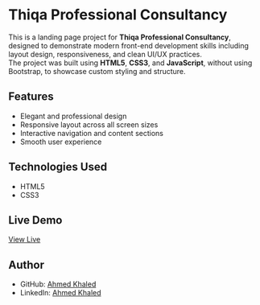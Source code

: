 # Thiqa Professional Consultancy

This is a landing page project for **Thiqa Professional Consultancy**, designed to demonstrate modern front-end development skills including layout design, responsiveness, and clean UI/UX practices.  
The project was built using **HTML5**, **CSS3**, and **JavaScript**, without using Bootstrap, to showcase custom styling and structure.

## Features
- Elegant and professional design
- Responsive layout across all screen sizes
- Interactive navigation and content sections
- Smooth user experience

## Technologies Used
- HTML5
- CSS3

## Live Demo
[View Live](https://ahmedkhaled2817.github.io/frontEndMentor/junior/thiqaProfessionalConsultancy/)

## Author
- GitHub: [Ahmed Khaled](https://github.com/AhmedKhaled2817)
- LinkedIn: [Ahmed Khaled](https://www.linkedin.com/in/ahmed-khaled-39242423a/)
